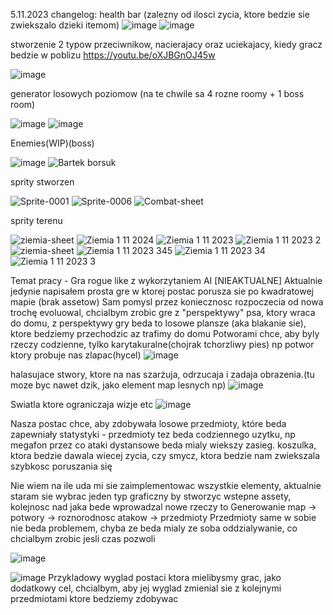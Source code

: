 5.11.2023
changelog: 
health bar (zalezny od ilosci zycia, ktore bedzie sie zwiekszalo dzieki itemom)
![image](https://github.com/DefinitelyDes/Techniczna-praca-nowatorska/assets/105553536/a7221a48-bfb0-4d3d-88c9-0b21c968ffbf)
![image](https://github.com/DefinitelyDes/Techniczna-praca-nowatorska/assets/105553536/fcfed69f-6414-41b8-ac96-d5aa898a73bd)


stworzenie 2 typow przeciwnikow, nacierajacy oraz uciekajacy, kiedy gracz bedzie w poblizu
https://youtu.be/oXJBGnOJ45w

![image](https://github.com/DefinitelyDes/Techniczna-praca-nowatorska/assets/105553536/3bcf4e08-f934-4ab2-9246-93d07cfda086)

generator losowych poziomow (na te chwile sa 4 rozne roomy + 1 boss room) 


![image](https://github.com/DefinitelyDes/Techniczna-praca-nowatorska/assets/105553536/5d2190d8-746c-4ff2-b42a-a5ea21223125)
![image](https://github.com/DefinitelyDes/Techniczna-praca-nowatorska/assets/105553536/9985dd43-e089-43bc-ba1d-012c4ce8f5e0)

Enemies(WIP)(boss)


![image](https://github.com/DefinitelyDes/Techniczna-praca-nowatorska/assets/105553536/de52ae1a-75c1-4022-a7c2-d22ae2e6f493)
![Bartek borsuk](https://github.com/DefinitelyDes/Techniczna-praca-nowatorska/assets/105553536/6cea2af0-5a8f-4ffe-aedc-ac365331a479)

sprity stworzen


![Sprite-0001](https://github.com/DefinitelyDes/Techniczna-praca-nowatorska/assets/105553536/233205b1-300b-4cbb-8463-3a81b05d9f51)
![Sprite-0006](https://github.com/DefinitelyDes/Techniczna-praca-nowatorska/assets/105553536/9cf5bcf1-a951-49ec-9f1e-410b4b443b1e)
![Combat-sheet](https://github.com/DefinitelyDes/Techniczna-praca-nowatorska/assets/105553536/ceaee230-4ad0-493d-aed0-84cdc9012355)


sprity terenu





![ziemia-sheet](https://github.com/DefinitelyDes/Techniczna-praca-nowatorska/assets/105553536/611c46d3-4722-4959-80fd-c96238622a8f)
![Ziemia 1 11 2024](https://github.com/DefinitelyDes/Techniczna-praca-nowatorska/assets/105553536/55575317-6a90-4db5-8694-7bfb09499fb9)
![Ziemia 1 11 2023](https://github.com/DefinitelyDes/Techniczna-praca-nowatorska/assets/105553536/d81f9950-05d9-4181-bec7-72c44165d62d)
![Ziemia 1 11 2023 2](https://github.com/DefinitelyDes/Techniczna-praca-nowatorska/assets/105553536/a2e6f059-1d1f-4bfe-9f31-5a1613a906d9)
![ziemia-sheet](https://github.com/DefinitelyDes/Techniczna-praca-nowatorska/assets/105553536/8e09cc13-def4-40d1-84bc-a29eab56c107)
![Ziemia 1 11 2023 345](https://github.com/DefinitelyDes/Techniczna-praca-nowatorska/assets/105553536/f05cbd0b-1fc2-452f-9669-6358ffb234b3)
![Ziemia 1 11 2023 34](https://github.com/DefinitelyDes/Techniczna-praca-nowatorska/assets/105553536/afe21911-9a69-4294-a0f0-ecd9b7fd003d)
![Ziemia 1 11 2023 3](https://github.com/DefinitelyDes/Techniczna-praca-nowatorska/assets/105553536/736558fe-e2be-405c-b8f4-db7cd39e1c97)




Temat pracy - Gra rogue like z wykorzytaniem AI
[NIEAKTUALNE]
Aktualnie jedynie napisałem prosta gre w ktorej postac porusza sie po kwadratowej mapie (brak assetow) 
Sam pomysl przez koniecznosc rozpoczecia od nowa trochę evoluowal, chcialbym zrobic gre z "perspektywy" psa, ktory wraca do domu, z perspektywy gry beda to losowe plansze (aka blakanie sie), ktore bedziemy przechodzic az trafimy do domu
Potworami chce, aby byly rzeczy codzienne, tylko karytakuralne(chojrak tchorzliwy pies)
 np potwor ktory probuje nas zlapac(hycel)
 ![image](https://github.com/DefinitelyDes/Techniczna-praca-nowatorska/assets/105553536/e85c0c3f-4b3b-4c65-ab8d-816a87b7828b)

 halasujace stwory, ktore na nas szarżuja, odrzucaja i zadaja obrazenia.(tu moze byc nawet dzik, jako element map lesnych np)
 ![image](https://github.com/DefinitelyDes/Techniczna-praca-nowatorska/assets/105553536/4d55c9bb-5f4a-4092-ba3d-9d1817b23a18)

 Swiatla ktore ograniczaja wizje etc
 ![image](https://github.com/DefinitelyDes/Techniczna-praca-nowatorska/assets/105553536/0f050e07-0ace-4f56-95f6-9b5f5a66a1e2)

Nasza postac chce, aby zdobywała losowe przedmioty, które beda zapewniały statystyki - przedmioty tez beda codziennego uzytku, np megafon przez co ataki dystansowe beda mialy wiekszy zasieg. koszulka, ktora bedzie dawala wiecej zycia, czy smycz, ktora bedzie nam zwiekszala szybkosc poruszania się

Nie wiem na ile uda mi sie zaimplementowac wszystkie elementy, aktualnie staram sie wybrac jeden typ graficzny by stworzyc wstepne assety, kolejnosc nad jaka bede wprowadzal nowe rzeczy to Generowanie map -> potwory -> roznorodnosc atakow -> przedmioty
Przedmioty same w sobie nie beda problemem, chyba ze beda mialy ze soba oddzialywanie, co chcialbym zrobic jesli czas pozwoli

![image](https://github.com/DefinitelyDes/Techniczna-praca-nowatorska/assets/105553536/d3010c78-d731-488c-8c1d-bf74e074cfc1)

![image](https://github.com/DefinitelyDes/Techniczna-praca-nowatorska/assets/105553536/fe799081-c461-4463-9ad0-da182c79e9e4)
Przykladowy wyglad postaci ktora mielibysmy grac, jako dodatkowy cel, chcialbym, aby jej wyglad zmienial sie z kolejnymi przedmiotami ktore bedziemy zdobywac
